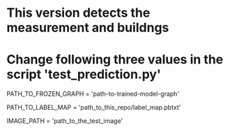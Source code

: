 # This version detects the measurement and buildngs

# Change following three values in the script 'test_prediction.py'

PATH_TO_FROZEN_GRAPH = 'path-to-trained-model-graph'

PATH_TO_LABEL_MAP = 'path_to_this_repo/label_map.pbtxt'

IMAGE_PATH = 'path_to_the_test_image'
